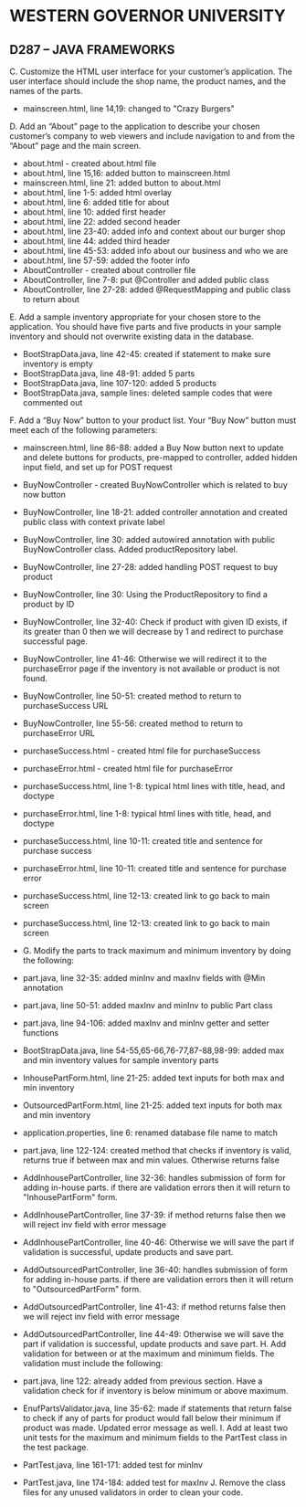 # WESTERN GOVERNOR UNIVERSITY 
## D287 – JAVA FRAMEWORKS

C.  Customize the HTML user interface for your customer’s application. The user interface should include the shop name, the product names, and the names of the parts.
- mainscreen.html, line 14,19: changed to "Crazy Burgers"

D.  Add an “About” page to the application to describe your chosen customer’s company to web viewers and include navigation to and from the “About” page and the main screen.
- about.html - created about.html file
- about.html, line 15,16: added button to mainscreen.html
- mainscreen.html, line 21: added button to about.html
- about.html, line 1-5: added html overlay
- about.html, line 6: added title for about
- about.html, line 10: added first header
- about.html, line 22: added second header
- about.html, line 23-40: added info and context about our burger shop
- about.html, line 44: added third header
- about.html, line 45-53: added info about our business and who we are
- about.html, line 57-59: added the footer info
- AboutController - created about controller file
- AboutController, line 7-8: put @Controller and added public class
- AboutController, line 27-28: added @RequestMapping and public class to return about

E.  Add a sample inventory appropriate for your chosen store to the application. You should have five parts and five products in your sample inventory and should not overwrite existing data in the database.
- BootStrapData.java, line 42-45: created if statement to make sure inventory is empty
- BootStrapData.java, line 48-91: added 5 parts
- BootStrapData.java, line 107-120: added 5 products
- BootStrapData.java, sample lines: deleted sample codes that were commented out

F.  Add a “Buy Now” button to your product list. Your “Buy Now” button must meet each of the following parameters:
- mainscreen.html, line 86-88: added a Buy Now button next to update and delete buttons for products, 
pre-mapped to controller, added hidden input field, and set up for POST request
- BuyNowController - created BuyNowController which is related to buy now button
- BuyNowController, line 18-21: added controller annotation and created public class with context private label
- BuyNowController, line 30: added autowired annotation with public BuyNowController class. Added productRepository label.
- BuyNowController, line 27-28: added handling POST request to buy product
- BuyNowController, line 30: Using the ProductRepository to find a product by ID
- BuyNowController, line 32-40: Check if product with given ID exists, if its greater than 0 then we will decrease by 1 and redirect to purchase successful page. 
- BuyNowController, line 41-46: Otherwise we will redirect it to the purchaseError page if the inventory is not available or product is not found.
- BuyNowController, line 50-51: created method to return to purchaseSuccess URL
- BuyNowController, line 55-56: created method to return to purchaseError URL
- purchaseSuccess.html - created html file for purchaseSuccess
- purchaseError.html - created html file for purchaseError
- purchaseSuccess.html, line 1-8: typical html lines with title, head, and doctype
- purchaseError.html, line 1-8: typical html lines with title, head, and doctype
- purchaseSuccess.html, line 10-11: created title and sentence for purchase success
- purchaseError.html, line 10-11: created title and sentence for purchase error
- purchaseSuccess.html, line 12-13: created link to go back to main screen
- purchaseSuccess.html, line 12-13: created link to go back to main screen

- G. Modify the parts to track maximum and minimum inventory by doing the following:
- part.java, line 32-35: added minInv and maxInv fields with @Min annotation
- part.java, line 50-51: added maxInv and minInv to public Part class
- part.java, line 94-106: added maxInv and minInv getter and setter functions
- BootStrapData.java, line 54-55,65-66,76-77,87-88,98-99: added max and min inventory values 
for sample inventory parts
- InhousePartForm.html, line 21-25: added text inputs for both max and min inventory
- OutsourcedPartForm.html, line 21-25: added text inputs for both max and min inventory
- application.properties, line 6: renamed database file name to match
- part.java, line 122-124: created method that checks if inventory is valid, returns true if between max and min values.
Otherwise returns false
- AddInhousePartController, line 32-36: handles submission of form for adding in-house parts. if there are validation
errors then it will return to "InhousePartForm" form.
- AddInhousePartController, line 37-39: if method returns false then we will reject inv field with error message
- AddInhousePartController, line 40-46: Otherwise we will save the part if validation is successful, update products and save part.
- AddOutsourcedPartController, line 36-40: handles submission of form for adding in-house parts. if there are validation
  errors then it will return to "OutsourcedPartForm" form.
- AddOutsourcedPartController, line 41-43: if method returns false then we will reject inv field with error message
- AddOutsourcedPartController, line 44-49: Otherwise we will save the part if validation is successful, update products and save part.
H. Add validation for between or at the maximum and minimum fields. The validation must include the following:
- part.java, line 122: already added from previous section. Have a validation check for if inventory is below minimum or above maximum.
- EnufPartsValidator.java, line 35-62: made if statements that return false to check if any of parts for product would fall
below their minimum if product was made. Updated error message as well.
I.  Add at least two unit tests for the maximum and minimum fields to the PartTest class in the test package.
- PartTest.java, line 161-171: added test for minInv
- PartTest.java, line 174-184: added test for maxInv
J.  Remove the class files for any unused validators in order to clean your code.
